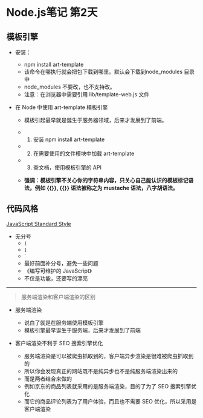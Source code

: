 # Node.js笔记 第2天
## 模板引擎
- 安装：
  + npm install art-template
  + 该命令在哪执行就会把包下载到哪里。默认会下载到node_modules 目录中
  + node_modules 不要改，也不支持改。
  + 注意：在浏览器中需要引用 lib/template-web.js 文件

- 在 Node 中使用 art-template 模板引擎
  + 模板引起最早就是诞生于服务器领域，后来才发展到了前端。

  + 1. 安装 npm install art-template
  + 2. 在需要使用的文件模块中加载 art-template
  + 3. 查文档，使用模板引擎的 API
  + **强调：模板引擎不关心你的字符串内容，只关心自己能认识的模板标记语法，例如 {{}},
    {{}} 语法被称之为 mustache 语法，八字胡语法。**

## 代码风格
[JavaScript Standard Style](https://standardjs.com/)
- 无分号
  + `(`
  + `[`
  + `
  + 最好前面补分号，避免一些问题
  + 《编写可维护的 JavaScript》
  + 不仅是功能，还要写的漂亮
****

> 服务端渲染和客户端渲染的区别

- 服务端渲染
  + 说白了就是在服务端使用模板引擎
  + 模板引擎最早诞生于服务端，后来才发展到了前端


- 客户端渲染不利于 SEO 搜索引擎优化
  + 服务端渲染是可以被爬虫抓取到的，客户端异步渲染是很难被爬虫抓取到的
  + 所以你会发现真正的网站既不是纯异步也不是纯服务端渲染出来的
  + 而是两者结合来做的
  + 例如京东的商品列表就采用的是服务端渲染，目的了为了 SEO 搜索引擎优化
  + 而它的商品评论列表为了用户体验，而且也不需要 SEO 优化，所以采用是客户端渲染























